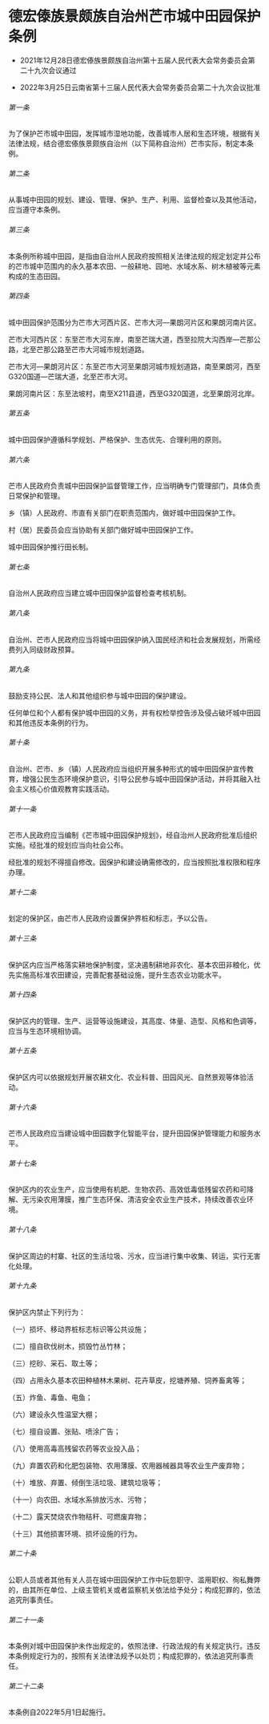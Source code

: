 # 德宏傣族景颇族自治州芒市城中田园保护条例

- 2021年12月28日德宏傣族景颇族自治州第十五届人民代表大会常务委员会第二十九次会议通过

- 2022年3月25日云南省第十三届人民代表大会常务委员会第二十九次会议批准

<!-- INFO END -->

###### 第一条

为了保护芒市城中田园，发挥城市湿地功能，改善城市人居和生态环境，根据有关法律法规，结合德宏傣族景颇族自治州（以下简称自治州）芒市实际，制定本条例。

###### 第二条

从事城中田园的规划、建设、管理、保护、生产、利用、监督检查以及其他活动，应当遵守本条例。

###### 第三条

本条例所称城中田园，是指由自治州人民政府按照相关法律法规的规定划定并公布的芒市城中范围内的永久基本农田、一般耕地、园地、水域水系、树木植被等元素构成的生态田园。

###### 第四条

城中田园保护范围分为芒市大河西片区、芒市大河—果朗河片区和果朗河南片区。

芒市大河西片区：东至芒市大河东岸，南至芒瑞大道，西至拉院大沟西岸—芒那公路，北至芒那公路至芒市大河城市规划道路。

芒市大河—果朗河片区：东至芒市大河至果朗河城市规划道路，南至果朗河，西至G320国道—芒瑞大道，北至芒市大河。

果朗河南片区：东至法坡村，南至X211县道，西至G320国道，北至果朗河北岸。

###### 第五条

城中田园保护遵循科学规划、严格保护、生态优先、合理利用的原则。

###### 第六条

芒市人民政府负责城中田园保护监督管理工作，应当明确专门管理部门，具体负责日常保护和管理。

乡（镇）人民政府、市直有关部门在职责范围内，做好城中田园保护工作。

村（居）民委员会应当协助有关部门做好城中田园保护工作。

城中田园保护推行田长制。

###### 第七条

自治州人民政府应当建立城中田园保护监督检查考核机制。

###### 第八条

自治州、芒市人民政府应当将城中田园保护纳入国民经济和社会发展规划，所需经费列入同级财政预算。

###### 第九条

鼓励支持公民、法人和其他组织参与城中田园的保护建设。

任何单位和个人都有保护城中田园的义务，并有权检举控告涉及侵占破坏城中田园和其他违反本条例的行为。

###### 第十条

自治州、芒市、乡（镇）人民政府应当组织开展多种形式的城中田园保护宣传教育，增强公民生态环境保护意识，引导公民参与城中田园保护活动，并将其融入社会主义核心价值观教育实践活动。

###### 第十一条

芒市人民政府应当编制《芒市城中田园保护规划》，经自治州人民政府批准后组织实施。经批准的规划应当向社会公布。

经批准的规划不得擅自修改。因保护和建设确需修改的，应当按照批准权限和程序办理。

###### 第十二条

划定的保护区，由芒市人民政府设置保护界桩和标志，予以公告。

###### 第十三条

保护区内应当严格落实耕地保护制度，坚决遏制耕地非农化、基本农田非粮化，优先实施高标准农田建设，完善配套基础设施，提升生态农业功能水平。

###### 第十四条

保护区内的管理、生产、运营等设施建设，其高度、体量、造型、风格和色调等，应当与生态环境相协调。

###### 第十五条

保护区内可以依据规划开展农耕文化、农业科普、田园风光、自然景观等体验活动。

###### 第十六条

芒市人民政府应当建设城中田园数字化智能平台，提升田园保护管理能力和服务水平。

###### 第十七条

保护区内的农业生产，应当使用有机肥、生物农药、高效低毒低残留农药和可降解、无污染农用薄膜，推广生态环保、清洁安全农业生产技术，持续改善农业环境。

###### 第十八条

保护区周边的村寨、社区的生活垃圾、污水，应当进行集中收集、转运，实行无害化处理。

###### 第十九条

保护区内禁止下列行为：

（一）损坏、移动界桩标志标识等公共设施；

（二）擅自砍伐树木，损毁竹丛竹林；

（三）挖砂、采石、取土等；

（四）占用永久基本农田种植林木果树、花卉草皮，挖塘养殖、饲养畜禽等；

（五）炸鱼、毒鱼、电鱼；

（六）建设永久性温室大棚；

（七）擅自设置、张贴、喷涂广告；

（八）使用高毒高残留农药等农业投入品；

（九）弃置农药和化肥包装物、农用薄膜、农用器械器具等农业生产废弃物；

（十）堆放、弃置、倾倒生活垃圾、建筑垃圾等；

（十一）向农田、水域水系排放污水、污物；

（十二）露天焚烧农作物秸秆、可燃废弃物；

（十三）其他损害环境、损坏设施的行为。

###### 第二十条

公职人员或者其他有关人员在城中田园保护工作中玩忽职守、滥用职权、徇私舞弊的，由其所在单位、上级主管机关或者监察机关依法给予处分；构成犯罪的，依法追究刑事责任。

###### 第二十一条

本条例对城中田园保护未作出规定的，依照法律、行政法规的有关规定执行。违反本条例规定行为的，按照有关法律法规予以处罚；构成犯罪的，依法追究刑事责任。

###### 第二十二条

本条例自2022年5月1日起施行。
